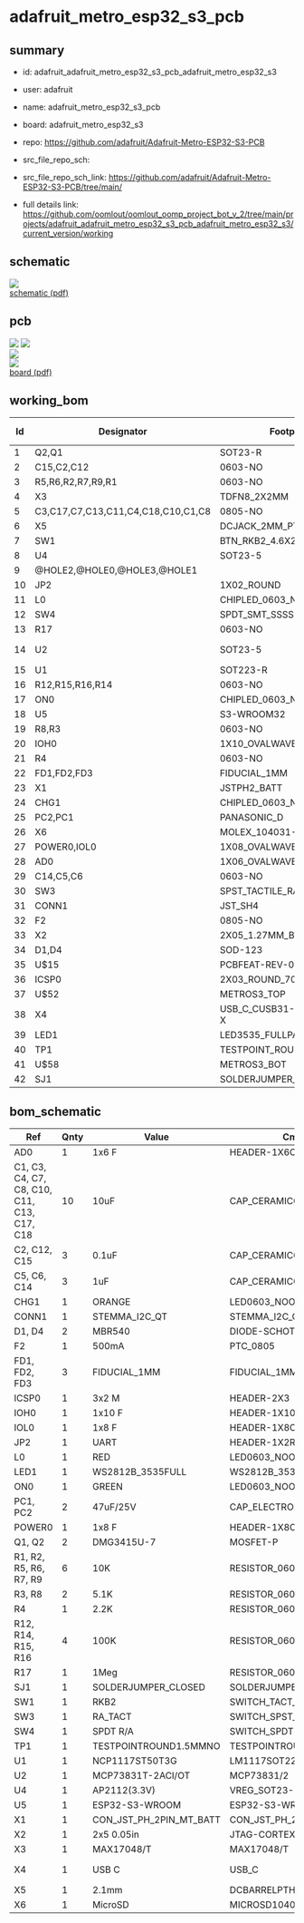 # adafruit_metro_esp32_s3_pcb
 
## summary 
* id: adafruit_adafruit_metro_esp32_s3_pcb_adafruit_metro_esp32_s3
* user: adafruit
* name: adafruit_metro_esp32_s3_pcb
* board: adafruit_metro_esp32_s3
* repo: https://github.com/adafruit/Adafruit-Metro-ESP32-S3-PCB



* src_file_repo_sch: 
* src_file_repo_sch_link: https://github.com/adafruit/Adafruit-Metro-ESP32-S3-PCB/tree/main/
* full details link: https://github.com/oomlout/oomlout_oomp_project_bot_v_2/tree/main/projects/adafruit_adafruit_metro_esp32_s3_pcb_adafruit_metro_esp32_s3/current_version/working  

## schematic  
![](working_schematic_600.png)  
[schematic (pdf)](working_schematic.pdf) 






















## pcb  
![](working_3d_600.png) 
![](working_3d_front_600.png)  
![](working_3d_back_600.png)  
![](working_600.png)  
[board (pdf)](working.pdf)  

## working_bom
| Id | Designator | Footprint | Quantity | Designation | Supplier and ref |  | None | 
| --- | --- | --- | --- | --- | --- | --- | --- | 
| 1 | Q2,Q1 | SOT23-R | 2 | DMG3415U-7 |  |  | [''] | 
| 2 | C15,C2,C12 | 0603-NO | 3 | 0.1uF |  |  | [''] | 
| 3 | R5,R6,R2,R7,R9,R1 | 0603-NO | 6 | 10K |  |  | [''] | 
| 4 | X3 | TDFN8_2X2MM | 1 | MAX17048/T |  |  | [''] | 
| 5 | C3,C17,C7,C13,C11,C4,C18,C10,C1,C8 | 0805-NO | 10 | 10uF |  |  | [''] | 
| 6 | X5 | DCJACK_2MM_PTH | 1 | 2.1mm |  |  | [''] | 
| 7 | SW1 | BTN_RKB2_4.6X2.8 | 1 | RKB2 |  |  | [''] | 
| 8 | U4 | SOT23-5 | 1 | AP2112(3.3V) |  |  | [''] | 
| 9 | @HOLE2,@HOLE0,@HOLE3,@HOLE1 |  | 4 |  |  |  | [''] | 
| 10 | JP2 | 1X02_ROUND | 1 | UART |  |  | [''] | 
| 11 | L0 | CHIPLED_0603_NOOUTLINE | 1 | RED |  |  | [''] | 
| 12 | SW4 | SPDT_SMT_SSSS811101 | 1 | SPDT R/A |  |  | [''] | 
| 13 | R17 | 0603-NO | 1 | 1Meg |  |  | [''] | 
| 14 | U2 | SOT23-5 | 1 | MCP73831T-2ACI/OT |  |  | [''] | 
| 15 | U1 | SOT223-R | 1 | NCP1117ST50T3G |  |  | [''] | 
| 16 | R12,R15,R16,R14 | 0603-NO | 4 | 100K |  |  | [''] | 
| 17 | ON0 | CHIPLED_0603_NOOUTLINE | 1 | GREEN |  |  | [''] | 
| 18 | U5 | S3-WROOM32 | 1 | ESP32-S3-WROOM |  |  | [''] | 
| 19 | R8,R3 | 0603-NO | 2 | 5.1K |  |  | [''] | 
| 20 | IOH0 | 1X10_OVALWAVE | 1 | 1x10 F |  |  | [''] | 
| 21 | R4 | 0603-NO | 1 | 2.2K |  |  | [''] | 
| 22 | FD1,FD2,FD3 | FIDUCIAL_1MM | 3 | FIDUCIAL_1MM |  |  | [''] | 
| 23 | X1 | JSTPH2_BATT | 1 | JSTPH |  |  | [''] | 
| 24 | CHG1 | CHIPLED_0603_NOOUTLINE | 1 | ORANGE |  |  | [''] | 
| 25 | PC2,PC1 | PANASONIC_D | 2 | 47uF/25V |  |  | [''] | 
| 26 | X6 | MOLEX_104031-0811 | 1 | MicroSD |  |  | [''] | 
| 27 | POWER0,IOL0 | 1X08_OVALWAVE | 2 | 1x8 F |  |  | [''] | 
| 28 | AD0 | 1X06_OVALWAVE | 1 | 1x6 F |  |  | [''] | 
| 29 | C14,C5,C6 | 0603-NO | 3 | 1uF |  |  | [''] | 
| 30 | SW3 | SPST_TACTILE_RA | 1 | RA_TACT |  |  | [''] | 
| 31 | CONN1 | JST_SH4 | 1 | STEMMA_I2C_QT |  |  | [''] | 
| 32 | F2 | 0805-NO | 1 | 500mA |  |  | [''] | 
| 33 | X2 | 2X05_1.27MM_BOX_POSTS | 1 | 2x5 0.05in |  |  | [''] | 
| 34 | D1,D4 | SOD-123 | 2 | MBR540 |  |  | [''] | 
| 35 | U$15 | PCBFEAT-REV-040 | 1 |  |  |  | [''] | 
| 36 | ICSP0 | 2X03_ROUND_70MIL | 1 | 3x2 M |  |  | [''] | 
| 37 | U$52 | METROS3_TOP | 1 |  |  |  | [''] | 
| 38 | X4 | USB_C_CUSB31-CFM2AX-01-X | 1 | USB C |  |  | [''] | 
| 39 | LED1 | LED3535_FULLPADS | 1 | WS2812B_3535FULL |  |  | [''] | 
| 40 | TP1 | TESTPOINT_ROUND_1.5MM_NO | 1 |  |  |  | [''] | 
| 41 | U$58 | METROS3_BOT | 1 |  |  |  | [''] | 
| 42 | SJ1 | SOLDERJUMPER_CLOSEDWIRE | 1 |  |  |  | [''] | 


## bom_schematic
| Ref | Qnty | Value | Cmp name | Footprint | Description | Vendor | DNP | 
| --- | --- | --- | --- | --- | --- | --- | --- | 
| AD0 | 1 | 1x6 F | HEADER-1X6OVALWAVE | working:1X06_OVALWAVE |  |  |  | 
| C1, C3, C4, C7, C8, C10, C11, C13, C17, C18 | 10 | 10uF | CAP_CERAMIC0805-NOOUTLINE | working:0805-NO |  |  |  | 
| C2, C12, C15 | 3 | 0.1uF | CAP_CERAMIC0603_NO | working:0603-NO |  |  |  | 
| C5, C6, C14 | 3 | 1uF | CAP_CERAMIC0603_NO | working:0603-NO |  |  |  | 
| CHG1 | 1 | ORANGE | LED0603_NOOUTLINE | working:CHIPLED_0603_NOOUTLINE |  |  |  | 
| CONN1 | 1 | STEMMA_I2C_QT | STEMMA_I2C_QT | working:JST_SH4 |  |  |  | 
| D1, D4 | 2 | MBR540 | DIODE-SCHOTTKYSOD-123 | working:SOD-123 |  |  |  | 
| F2 | 1 | 500mA | PTC_0805 | working:0805-NO |  |  |  | 
| FD1, FD2, FD3 | 3 | FIDUCIAL_1MM | FIDUCIAL_1MM | working:FIDUCIAL_1MM |  |  |  | 
| ICSP0 | 1 | 3x2 M | HEADER-2X3 | working:2X03_ROUND_70MIL |  |  |  | 
| IOH0 | 1 | 1x10 F | HEADER-1X10OVALWAVE | working:1X10_OVALWAVE |  |  |  | 
| IOL0 | 1 | 1x8 F | HEADER-1X8OVALWAVE | working:1X08_OVALWAVE |  |  |  | 
| JP2 | 1 | UART | HEADER-1X2ROUND | working:1X02_ROUND |  |  |  | 
| L0 | 1 | RED | LED0603_NOOUTLINE | working:CHIPLED_0603_NOOUTLINE |  |  |  | 
| LED1 | 1 | WS2812B_3535FULL | WS2812B_3535FULL | working:LED3535_FULLPADS |  |  |  | 
| ON0 | 1 | GREEN | LED0603_NOOUTLINE | working:CHIPLED_0603_NOOUTLINE |  |  |  | 
| PC1, PC2 | 2 | 47uF/25V | CAP_ELECTROLYTICPANASONIC_D | working:PANASONIC_D |  |  |  | 
| POWER0 | 1 | 1x8 F | HEADER-1X8OVALWAVE | working:1X08_OVALWAVE |  |  |  | 
| Q1, Q2 | 2 | DMG3415U-7 | MOSFET-P | working:SOT23-R |  |  |  | 
| R1, R2, R5, R6, R7, R9 | 6 | 10K | RESISTOR_0603_NOOUT | working:0603-NO |  |  |  | 
| R3, R8 | 2 | 5.1K | RESISTOR_0603_NOOUT | working:0603-NO |  |  |  | 
| R4 | 1 | 2.2K | RESISTOR_0603_NOOUT | working:0603-NO |  |  |  | 
| R12, R14, R15, R16 | 4 | 100K | RESISTOR_0603_NOOUT | working:0603-NO |  |  |  | 
| R17 | 1 | 1Meg | RESISTOR_0603_NOOUT | working:0603-NO |  |  |  | 
| SJ1 | 1 | SOLDERJUMPER_CLOSED | SOLDERJUMPER_CLOSED | working:SOLDERJUMPER_CLOSEDWIRE |  |  |  | 
| SW1 | 1 | RKB2 | SWITCH_TACT_SMT_RKB2 | working:BTN_RKB2_4.6X2.8 |  |  |  | 
| SW3 | 1 | RA_TACT | SWITCH_SPST_MNT_TACT_RA | working:SPST_TACTILE_RA |  |  |  | 
| SW4 | 1 | SPDT R/A | SWITCH_SPDT | working:SPDT_SMT_SSSS811101 |  |  |  | 
| TP1 | 1 | TESTPOINTROUND1.5MMNO | TESTPOINTROUND1.5MMNO | working:TESTPOINT_ROUND_1.5MM_NO |  |  |  | 
| U1 | 1 | NCP1117ST50T3G | LM1117SOT223-REFLOW | working:SOT223-R |  |  |  | 
| U2 | 1 | MCP73831T-2ACI/OT | MCP73831/2 | working:SOT23-5 |  |  |  | 
| U4 | 1 | AP2112(3.3V) | VREG_SOT23-5 | working:SOT23-5 |  |  |  | 
| U5 | 1 | ESP32-S3-WROOM | ESP32-S3-WROOM | working:S3-WROOM32 |  |  |  | 
| X1 | 1 | CON_JST_PH_2PIN_MT_BATT | CON_JST_PH_2PIN_MT_BATT | working:JSTPH2_BATT |  |  |  | 
| X2 | 1 | 2x5 0.05in | JTAG-CORTEXBOXPOSTS | working:2X05_1.27MM_BOX_POSTS |  |  |  | 
| X3 | 1 | MAX17048/T | MAX17048/T | working:TDFN8_2X2MM |  |  |  | 
| X4 | 1 | USB C | USB_C | working:USB_C_CUSB31-CFM2AX-01-X |  |  |  | 
| X5 | 1 | 2.1mm | DCBARRELPTH | working:DCJACK_2MM_PTH |  |  |  | 
| X6 | 1 | MicroSD | MICROSD104031-0811 | working:MOLEX_104031-0811 |  |  |  | 



